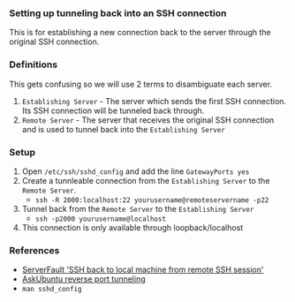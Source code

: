
### Setting up tunneling back into an SSH connection

This is for establishing a new connection back to the server through the original SSH connection.


### Definitions

This gets confusing so we will use 2 terms to disambiguate each server.

1. `Establishing Server` - The server which sends the first SSH connection. Its SSH connection will be tunneled back through.
2. `Remote Server` - The server that receives the original SSH connection and is used to tunnel back into the `Establishing Server`


### Setup

1. Open `/etc/ssh/sshd_config` and add the line `GatewayPorts yes`
2. Create a tunnleable connection from the `Establishing Server` to the `Remote Server`.
    - `ssh -R 2000:localhost:22 yourusername@remoteservername -p22`
3. Tunnel back from the `Remote Server` to the `Establishing Server`
    - `ssh -p2000 yourusername@localhost`
4. This connection is only available through loopback/localhost


### References

- [ServerFault 'SSH back to local machine from remote SSH session'](http://serverfault.com/questions/175798/ssh-back-to-the-local-machine-from-a-remote-ssh-session)
- [AskUbuntu reverse port tunneling](http://askubuntu.com/questions/50064/reverse-port-tunnelling)
- `man sshd_config`
